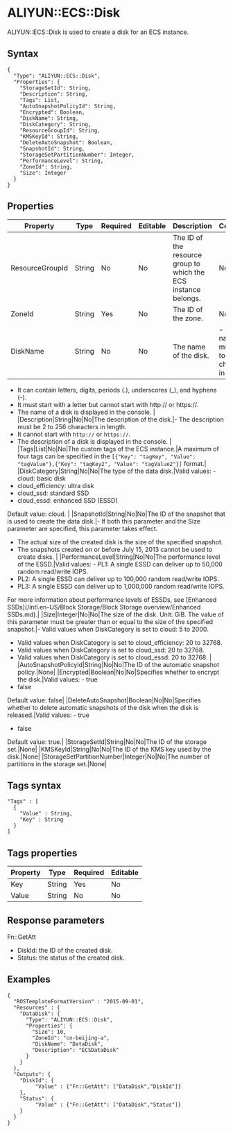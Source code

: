 # ALIYUN::ECS::Disk

ALIYUN::ECS::Disk is used to create a disk for an ECS instance.

## Syntax

```
{
  "Type": "ALIYUN::ECS::Disk",
  "Properties": {
    "StorageSetId": String,
    "Description": String,
    "Tags": List,
    "AutoSnapshotPolicyId": String,
    "Encrypted": Boolean,
    "DiskName": String,
    "DiskCategory": String,
    "ResourceGroupId": String,
    "KMSKeyId": String,
    "DeleteAutoSnapshot": Boolean,
    "SnapshotId": String,
    "StorageSetPartitionNumber": Integer,
    "PerformanceLevel": String,
    "ZoneId": String,
    "Size": Integer
  }
}
```

## Properties

|Property|Type|Required|Editable|Description|Constraint|
|--------|----|--------|--------|-----------|----------|
|ResourceGroupId|String|No|No|The ID of the resource group to which the ECS instance belongs.|None|
|ZoneId|String|Yes|No|The ID of the zone.|None|
|DiskName|String|No|No|The name of the disk.|-   The name must be 2 to 128 characters in length
-   It can contain letters, digits, periods \(.\), underscores \(\_\), and hyphens \(-\).
-   It must start with a letter but cannot start with http:// or https://.
-   The name of a disk is displayed in the console. |
|Description|String|No|No|The description of the disk.|-   The description must be 2 to 256 characters in length.
-   It cannot start with `http://` or `https://`.
-   The description of a disk is displayed in the console. |
|Tags|List|No|No|The custom tags of the ECS instance.|A maximum of four tags can be specified in the `[{"Key": "tagKey", "Value": "tagValue"},{"Key": "tagKey2", "Value": "tagValue2"}]` format.|
|DiskCategory|String|No|No|The type of the data disk.|Valid values: -   cloud: basic disk
-   cloud\_efficiency: ultra disk
-   cloud\_ssd: standard SSD
-   cloud\_essd: enhanced SSD \(ESSD\)

 Default value: cloud. |
|SnapshotId|String|No|No|The ID of the snapshot that is used to create the data disk.|-   If both this parameter and the Size parameter are specified, this parameter takes effect.
-   The actual size of the created disk is the size of the specified snapshot.
-   The snapshots created on or before July 15, 2013 cannot be used to create disks. |
|PerformanceLevel|String|No|No|The performance level of the ESSD.|Valid values: -   PL1: A single ESSD can deliver up to 50,000 random read/write IOPS.
-   PL2: A single ESSD can deliver up to 100,000 random read/write IOPS.
-   PL3: A single ESSD can deliver up to 1,000,000 random read/write IOPS.

 For more information about performance levels of ESSDs, see [Enhanced SSDs](/intl.en-US/Block Storage/Block Storage overview/Enhanced SSDs.md).|
|Size|Integer|No|No|The size of the disk. Unit: GiB. The value of this parameter must be greater than or equal to the size of the specified snapshot.|-   Valid values when DiskCategory is set to cloud: 5 to 2000.
-   Valid values when DiskCategory is set to cloud\_efficiency: 20 to 32768.
-   Valid values when DiskCategory is set to cloud\_ssd: 20 to 32768.
-   Valid values when DiskCategory is set to cloud\_essd: 20 to 32768. |
|AutoSnapshotPolicyId|String|No|No|The ID of the automatic snapshot policy.|None|
|Encrypted|Boolean|No|No|Specifies whether to encrypt the disk.|Valid values: -   true
-   false

 Default value: false|
|DeleteAutoSnapshot|Boolean|No|No|Specifies whether to delete automatic snapshots of the disk when the disk is released.|Valid values: -   true
-   false

 Default value: true.|
|StorageSetId|String|No|No|The ID of the storage set.|None|
|KMSKeyId|String|No|No|The ID of the KMS key used by the disk.|None|
|StorageSetPartitionNumber|Integer|No|No|The number of partitions in the storage set.|None|

## Tags syntax

```
"Tags" : [
  {
    "Value" : String,
    "Key" : String
  }
]
```

## Tags properties

|Property|Type|Required|Editable|
|--------|----|--------|--------|
|Key|String|Yes|No|
|Value|String|No|No|

## Response parameters

Fn::GetAtt

-   DiskId: the ID of the created disk.
-   Status: the status of the created disk.

## Examples

```
{
  "ROSTemplateFormatVersion" : "2015-09-01",
  "Resources" : {
    "DataDisk": {
      "Type": "ALIYUN::ECS::Disk",
      "Properties": {
        "Size": 10,
        "ZoneId": "cn-beijing-a",
        "DiskName": "DataDisk",
        "Description": "ECSDataDisk"
      }
    }
  },
  "Outputs": {
    "DiskId": {
         "Value" : {"Fn::GetAtt": ["DataDisk","DiskId"]}
    },
    "Status": {
         "Value" : {"Fn::GetAtt": ["DataDisk","Status"]}
    }
  }
}
```

